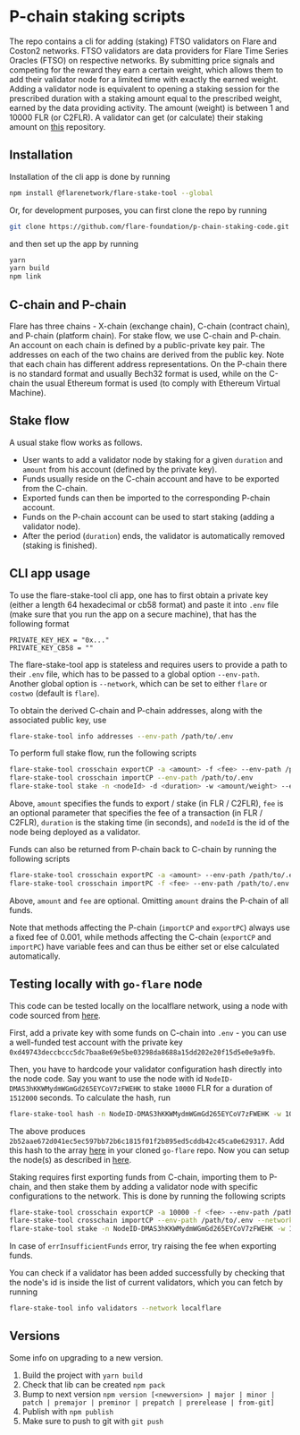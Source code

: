 # P-chain staking scripts

The repo contains a cli for adding (staking) FTSO validators on Flare and Coston2 networks. FTSO validators are data providers for Flare Time Series Oracles (FTSO) on respective networks. By submitting price signals and competing for the reward they earn a certain weight, which allows them to add their validator node for a limited time with exactly the earned weight. Adding a validator node is equivalent to opening a staking session for the prescribed duration with a staking amount equal to the prescribed weight, earned by the data providing activity. The amount (weight) is between 1 and 10000 FLR (or C2FLR). A validator can get (or calculate) their staking amount on [this](https://github.com/flare-foundation/Calculating-FTSO-Validation-Block-Creation-Power) repository.

## Installation
Installation of the cli app is done by running 
```bash
npm install @flarenetwork/flare-stake-tool --global
```
Or, for development purposes, you can first clone the repo by running
```bash
git clone https://github.com/flare-foundation/p-chain-staking-code.git
```
and then set up the app by running
```bash
yarn
yarn build
npm link
```

## C-chain and P-chain

Flare has three chains - X-chain (exchange chain), C-chain (contract chain), and P-chain (platform chain). For stake flow, we use C-chain and P-chain. 
An account on each chain is defined by a public-private key pair. The addresses on each of the two chains are derived from the public key.
Note that each chain has different address representations. On the P-chain there is no standard format and usually Bech32 format is used,
while on the C-chain the usual Ethereum format is used (to comply with Ethereum Virtual Machine).

## Stake flow

A usual stake flow works as follows.
- User wants to add a validator node by staking for a given `duration` and `amount` from his account (defined by the private key).
- Funds usually reside on the C-chain account and have to be exported from the C-chain.
- Exported funds can then be imported to the corresponding P-chain account.
- Funds on the P-chain account can be used to start staking (adding a validator node).
- After the period (`duration`) ends, the validator is automatically removed (staking is finished).

## CLI app usage

To use the flare-stake-tool cli app, one has to first obtain a private key (either a length 64 hexadecimal or cb58 format) and paste it into `.env` 
file (make sure that you run the app on a secure machine), that has the following format
```
PRIVATE_KEY_HEX = "0x..."
PRIVATE_KEY_CB58 = ""
```

The flare-stake-tool app is stateless and requires users to provide a path to their `.env` file,
which has to be passed to a global option `--env-path`. Another global option is `--network`,
which can be set to either `flare` or `costwo` (default is `flare`).

To obtain the derived C-chain and P-chain addresses, along with the associated public key, use 
```bash
flare-stake-tool info addresses --env-path /path/to/.env
```

To perform full stake flow, run the following scripts
```bash
flare-stake-tool crosschain exportCP -a <amount> -f <fee> --env-path /path/to/.env
flare-stake-tool crosschain importCP --env-path /path/to/.env
flare-stake-tool stake -n <nodeId> -d <duration> -w <amount/weight> --env-path /path/to/.env
```
Above, `amount` specifies the funds to export / stake (in FLR / C2FLR), 
`fee` is an optional parameter that specifies the fee of a transaction (in FLR / C2FLR), 
`duration` is the staking time (in seconds), and `nodeId` is the id of the node being deployed as a validator. 

Funds can also be returned from P-chain back to C-chain by running the following scripts
```bash
flare-stake-tool crosschain exportPC -a <amount> --env-path /path/to/.env
flare-stake-tool crosschain importPC -f <fee> --env-path /path/to/.env
```
Above, `amount` and `fee` are optional. Omitting `amount` drains the P-chain of all funds.

Note that methods affecting the P-chain (`importCP` and `exportPC`) always use a fixed fee of 0.001,
while methods affecting the C-chain (`exportCP` and `importPC`) have variable fees and can thus be
either set or else calculated automatically.

## Testing locally with `go-flare` node

This code can be tested locally on the localflare network, 
using a node with code sourced from [here](https://github.com/flare-foundation/go-flare).

First, add a private key with some funds on C-chain into `.env` - you can use a well-funded test account
with the private key `0xd49743deccbccc5dc7baa8e69e5be03298da8688a15dd202e20f15d5e0e9a9fb`.

Then, you have to hardcode your validator configuration hash directly into the node code.
Say you want to use the node with id `NodeID-DMAS3hKKWMydmWGmGd265EYCoV7zFWEHK` to stake `10000` FLR
for a duration of `1512000` seconds. To calculate the hash, run
```bash
flare-stake-tool hash -n NodeID-DMAS3hKKWMydmWGmGd265EYCoV7zFWEHK -w 10000 -d 1512000 --env-path /path/to/.env --network localflare
```
The above produces `2b52aae672d041ec5ec597bb72b6c1815f01f2b895ed5cddb42c45ca0e629317`.
Add this hash to the array [here](https://github.com/flare-foundation/go-flare/blob/main/avalanchego/utils/constants/validator_config.go#L76) in your cloned `go-flare` repo. Now you can setup the node(s) as described in [here](https://github.com/flare-foundation/p-chain-staking-code/tree/cli-app#testing-locally-with-go-flare-node).

Staking requires first exporting funds from C-chain, importing them to P-chain,
and then stake them by adding a validator node with specific configurations to the network.
This is done by running the following scripts
```bash
flare-stake-tool crosschain exportCP -a 10000 -f <fee> --env-path /path/to/.env --network localflare
flare-stake-tool crosschain importCP --env-path /path/to/.env --network localflare
flare-stake-tool stake -n NodeID-DMAS3hKKWMydmWGmGd265EYCoV7zFWEHK -w 10000 -d 1512000 --env-path /path/to/.env --network localflare
```
In case of `errInsufficientFunds` error, try raising the fee when exporting funds. 

You can check if a validator has been added successfully by checking that the node's id is inside the list of current validators,
which you can fetch by running
```bash
flare-stake-tool info validators --network localflare
```

## Versions
Some info on upgrading to a new version.
1. Build the project with `yarn build`
2. Check that lib can be created `npm pack`
3. Bump to next version `npm version [<newversion> | major | minor | patch | premajor | preminor | prepatch | prerelease | from-git]`
4. Publish with `npm publish`
5. Make sure to push to git with `git push`
